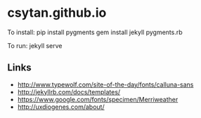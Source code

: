 csytan.github.io
================

To install:
    pip install pygments
    gem install jekyll pygments.rb

To run:
    jekyll serve


## Links 
- http://www.typewolf.com/site-of-the-day/fonts/calluna-sans
- http://jekyllrb.com/docs/templates/
- https://www.google.com/fonts/specimen/Merriweather
- http://uxdiogenes.com/about/